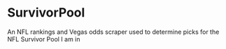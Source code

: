 # SurvivorPool
An NFL rankings and Vegas odds scraper used to determine picks for the NFL Survivor Pool I am in
